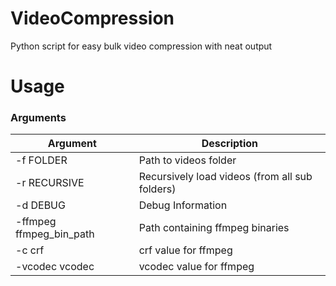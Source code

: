 # VideoCompression
Python script for easy bulk video compression with neat output

# Usage

### Arguments
Argument | Description
------------ | -------------
-f FOLDER | Path to videos folder
-r RECURSIVE| Recursively load videos (from all sub folders)
-d DEBUG | Debug Information
-ffmpeg ffmpeg_bin_path | Path containing ffmpeg binaries
-c crf | crf value for ffmpeg
-vcodec vcodec| vcodec value for ffmpeg
